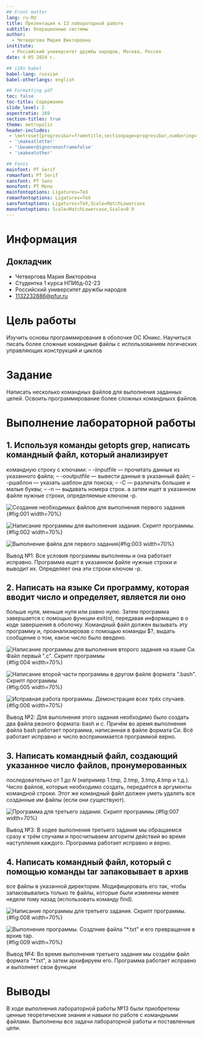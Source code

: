 ```yaml
---
## Front matter
lang: ru-RU
title: Презентация к 13 лабораторной работе
subtitle: Операционные системы
author:
  - Четвергова Мария Викторовна
institute:
  - Российский университет дружбы народов, Москва, Россия
date: 4 05 2024 г.

## i18n babel
babel-lang: russian
babel-otherlangs: english

## Formatting pdf
toc: false
toc-title: Содержание
slide_level: 2
aspectratio: 169
section-titles: true
theme: metropolis
header-includes:
 - \metroset{progressbar=frametitle,sectionpage=progressbar,numbering=fraction}
 - '\makeatletter'
 - '\beamer@ignorenonframefalse'
 - '\makeatother'

## Fonts
mainfont: PT Serif
romanfont: PT Serif
sansfont: PT Sans
monofont: PT Mono
mainfontoptions: Ligatures=TeX
romanfontoptions: Ligatures=TeX
sansfontoptions: Ligatures=TeX,Scale=MatchLowercase
monofontoptions: Scale=MatchLowercase,Scale=0.9
---
```

# Информация

## Докладчик

  * Четвергова Мария Викторовна
  * Студентка 1 курса НПИбд-02-23
  * Российский университет дружбы народов
  * 1132232886@pfur.ru




# Цель работы

Изучить основы программирования в оболочке ОС Юникс. Научиться писать более сложные
командные файлы с использованием логических управляющих конструкций и циклов

# Задание

Написать несколько командных файлов для выполнения заданных целей. Освоить программирование более сложных командныхх файлов.

# Выполнение лабораторной работы

## 1. Используя команды getopts grep, написать командный файл, который анализирует
командную строку с ключами:
– -iinputfile — прочитать данные из указанного файла;
– -ooutputfile — вывести данные в указанный файл;
– -pшаблон — указать шаблон для поиска;
– -C — различать большие и малые буквы;
– -n — выдавать номера строк.
а затем ищет в указанном файле нужные строки, определяемые ключом -p.

![ Создание необходимых файлов для выполнения первого задания ](image/1.jpg){#fig:001 width=70%}


![ Написание программы для выполнения задания. Скрипт программы. ](image/2.jpg){#fig:002 width=70%}


![ Выполнение файла для первого задания ](image/3.jpg){#fig:003 width=70%}

Вывод №1: Все условия программы выполнены и она работает исправно. Программа ищет в указанном 
файле нужные строки и выводит их. Определяет она эти строки ключом -р.


## 2. Написать на языке Си программу, которая вводит число и определяет, является ли оно
больше нуля, меньше нуля или равно нулю. Затем программа завершается с помощью
функции exit(n), передавая информацию в о коде завершения в оболочку. Командный файл должен вызывать эту программу и, проанализировав с помощью команды
$?, выдать сообщение о том, какое число было введено.

![ Написание программы для выполнения второго задания на языке Си. Файл первый ".с". Скрипт программы ](image/4.jpg){#fig:004 width=70%}


![ Написание второй части программы в другом файле формата ".bash". Скрипт программы ](image/5.jpg){#fig:005 width=70%}


![ Исправная работа программы. Демонстрация всех трёх случаев. ](image/6.jpg){#fig:006 width=70%}

Вывод №2: Для выполнения этого задания необходимо было создать два файла рвзного формата: bash и c. 
Причём во аремя выполнения файла bash  работает программа, написанная в файле формата Си.
Всё работает исправно и число воспринимается программой верно.


## 3. Написать командный файл, создающий указанное число файлов, пронумерованных
последовательно от 1 до 𝑁 (например 1.tmp, 2.tmp, 3.tmp,4.tmp и т.д.). Число файлов,
которые необходимо создать, передаётся в аргументы командной строки. Этот же командный файл должен уметь удалять все созданные им файлы (если они существуют).

![ Программа для третьего задания. Скрипт программы. ](image/7.jpg){#fig:007 width=70%}

Вывод №3: В ходее выполнения третьего задания мы обращаемся сразу к трём случаям и просчитываем алгоритм действий во время наступления каждого.
Программа работает исправно и верно.



## 4. Написать командный файл, который с помощью команды tar запаковывает в архив
все файлы в указанной директории. Модифицировать его так, чтобы запаковывались
только те файлы, которые были изменены менее недели тому назад (использовать
команду find).

![ Написание программы для третьего задания. Скрипт программы. ](image/8.jpg){#fig:008 width=70%}


![ Выполнение программы. Создпние файла "*.txt" и его превращение в врхив тар. ](image/9.jpg){#fig:009 width=70%}

Вывод №4: Во время выполнения третьего задания мы создаём файл формата "*.txt", 
а затем архифируем его. Программа работает исправно и выполняет свои функции

# Выводы

В ходе выполнения лабораторной работы №13 были приобретены ценные теоретические знания и навыки по работе с 
командными файлами. Выполнены все задачи лабораторной работы и поставленные цели.
